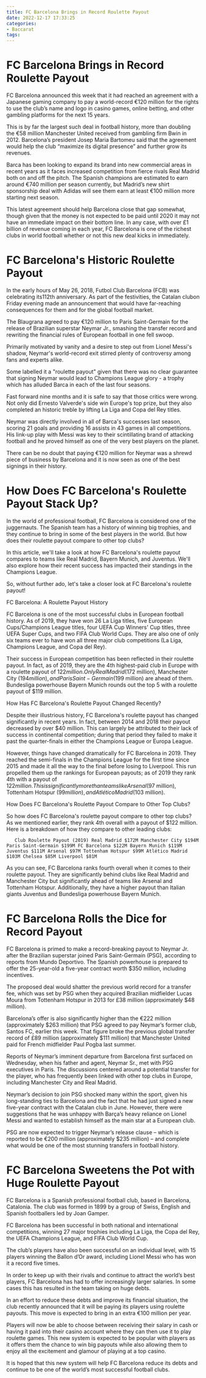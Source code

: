 ```yaml
---
title: FC Barcelona Brings in Record Roulette Payout
date: 2022-12-17 17:33:25
categories:
- Baccarat
tags:
---
```



#  FC Barcelona Brings in Record Roulette Payout

FC Barcelona announced this week that it had reached an agreement with a Japanese gaming company to pay a world-record €120 million for the rights to use the club’s name and logo in casino games, online betting, and other gambling platforms for the next 15 years.

This is by far the largest such deal in football history, more than doubling the €58 million Manchester United received from gambling firm Bwin in 2012. Barcelona’s president Josep Maria Bartomeu said that the agreement would help the club “maximize its digital presence” and further grow its revenues.

Barca has been looking to expand its brand into new commercial areas in recent years as it faces increased competition from fierce rivals Real Madrid both on and off the pitch. The Spanish champions are estimated to earn around €740 million per season currently, but Madrid’s new shirt sponsorship deal with Adidas will see them earn at least €100 million more starting next season.

This latest agreement should help Barcelona close that gap somewhat, though given that the money is not expected to be paid until 2020 it may not have an immediate impact on their bottom line. In any case, with over £1 billion of revenue coming in each year, FC Barcelona is one of the richest clubs in world football whether or not this new deal kicks in immediately.

#  FC Barcelona's Historic Roulette Payout

In the early hours of May 26, 2018, Futbol Club Barcelona (FCB) was celebrating its112th anniversary. As part of the festivities, the Catalan clubon Friday evening made an announcement that would have far-reaching consequences for them and for the global football market.

The Blaugrana agreed to pay €120 million to Paris Saint-Germain for the release of Brazilian superstar Neymar Jr., smashing the transfer record and rewriting the financial rules of European football in one fell swoop.

Primarily motivated by vanity and a desire to step out from Lionel Messi's shadow, Neymar's world-record exit stirred plenty of controversy among fans and experts alike.

Some labelled it a "roulette payout" given that there was no clear guarantee that signing Neymar would lead to Champions League glory - a trophy which has alluded Barca in each of the last four seasons.

Fast forward nine months and it is safe to say that those critics were wrong. Not only did Ernesto Valverde's side win Europe's top prize, but they also completed an historic treble by lifting La Liga and Copa del Rey titles.

Neymar was directly involved in all of Barca's successes last season, scoring 21 goals and providing 16 assists in 43 games in all competitions. His link-up play with Messi was key to their scintillating brand of attacking football and he proved himself as one of the very best players on the planet.

There can be no doubt that paying €120 million for Neymar was a shrewd piece of business by Barcelona and it is now seen as one of the best signings in their history.

#  How Does FC Barcelona's Roulette Payout Stack Up?

In the world of professional football, FC Barcelona is considered one of the juggernauts. The Spanish team has a history of winning big trophies, and they continue to bring in some of the best players in the world. But how does their roulette payout compare to other top clubs?

In this article, we'll take a look at how FC Barcelona's roulette payout compares to teams like Real Madrid, Bayern Munich, and Juventus. We'll also explore how their recent success has impacted their standings in the Champions League.

So, without further ado, let's take a closer look at FC Barcelona's roulette payout!

FC Barcelona: A Roulette Payout History

FC Barcelona is one of the most successful clubs in European football history. As of 2019, they have won 26 La Liga titles, five European Cups/Champions League titles, four UEFA Cup Winners' Cup titles, three UEFA Super Cups, and two FIFA Club World Cups. They are also one of only six teams ever to have won all three major club competitions (La Liga, Champions League, and Copa del Rey).

Their success in European competition has been reflected in their roulette payout. In fact, as of 2019, they are the 4th highest-paid club in Europe with a roulette payout of $122 million. Only Real Madrid ($172 million), Manchester City ($194 million), and Paris Saint-Germain ($199 million) are ahead of them. Bundesliga powerhouse Bayern Munich rounds out the top 5 with a roulette payout of $119 million.

How Has FC Barcelona's Roulette Payout Changed Recently?

Despite their illustrious history, FC Barcelona's roulette payout has changed significantly in recent years. In fact, between 2014 and 2018 their payout decreased by over $40 million. This can largely be attributed to their lack of success in continental competition; during that period they failed to make it past the quarter-finals in either the Champions League or Europa League.

However, things have changed dramatically for FC Barcelona in 2019. They reached the semi-finals in the Champions League for the first time since 2015 and made it all the way to the final before losing to Liverpool. This run propelled them up the rankings for European payouts; as of 2019 they rank 4th with a payout of $122 million. This is significantly more than teams like Arsenal ($97 million), Tottenham Hotspur ($99 million), and Atlético Madrid ($103 million).

How Does FC Barcelona's Roulette Payout Compare to Other Top Clubs?

So how does FC Barcelona's roulette payout compare to other top clubs? As we mentioned earlier, they rank 4th overall with a payout of $122 million. Here is a breakdown of how they compare to other leading clubs:


       Club Roulette Payout (2019) Real Madrid $172M Manchester City $194M Paris Saint-Germain $199M FC Barcelona $122M Bayern Munich $119M Juventus $111M Arsenal $97M Tottenham Hotspur $99M Atlético Madrid $103M Chelsea $85M Liverpool $81M





As you can see, FC Barcelona ranks fourth overall when it comes to their roulette payout. They are significantly behind clubs like Real Madrid and Manchester City but significantly ahead of teams like Arsenal and Tottenham Hotspur. Additionally, they have a higher payout than Italian giants Juventus and Bundesliga powerhouse Bayern Munich.

#  FC Barcelona Rolls the Dice for Record Payout

FC Barcelona is primed to make a record-breaking payout to Neymar Jr. after the Brazilian superstar joined Paris Saint-Germain (PSG), according to reports from Mundo Deportivo. The Spanish powerhouse is prepared to offer the 25-year-old a five-year contract worth $350 million, including incentives.

The proposed deal would shatter the previous world record for a transfer fee, which was set by PSG when they acquired Brazilian midfielder Lucas Moura from Tottenham Hotspur in 2013 for £38 million (approximately $48 million).

Barcelona’s offer is also significantly higher than the €222 million (approximately $263 million) that PSG agreed to pay Neymar’s former club, Santos FC, earlier this week. That figure broke the previous global transfer record of £89 million (approximately $111 million) that Manchester United paid for French midfielder Paul Pogba last summer.

Reports of Neymar’s imminent departure from Barcelona first surfaced on Wednesday, when his father and agent, Neymar Sr., met with PSG executives in Paris. The discussions centered around a potential transfer for the player, who has frequently been linked with other top clubs in Europe, including Manchester City and Real Madrid.

Neymar’s decision to join PSG shocked many within the sport, given his long-standing ties to Barcelona and the fact that he had just signed a new five-year contract with the Catalan club in June. However, there were suggestions that he was unhappy with Barça’s heavy reliance on Lionel Messi and wanted to establish himself as the main star at a European club.

PSG are now expected to trigger Neymar’s release clause – which is reported to be €200 million (approximately $235 million) – and complete what would be one of the most stunning transfers in football history.

#  FC Barcelona Sweetens the Pot with Huge Roulette Payout

FC Barcelona is a Spanish professional football club, based in Barcelona, Catalonia. The club was formed in 1899 by a group of Swiss, English and Spanish footballers led by Joan Gamper.

FC Barcelona has been successful in both national and international competitions, winning 27 major trophies including La Liga, the Copa del Rey, the UEFA Champions League, and FIFA Club World Cup.

The club’s players have also been successful on an individual level, with 15 players winning the Ballon d’Or award, including Lionel Messi who has won it a record five times.

In order to keep up with their rivals and continue to attract the world’s best players, FC Barcelona has had to offer increasingly larger salaries. In some cases this has resulted in the team taking on huge debts.

In an effort to reduce these debts and improve its financial situation, the club recently announced that it will be paying its players using roulette payouts. This move is expected to bring in an extra €100 million per year.

Players will now be able to choose between receiving their salary in cash or having it paid into their casino account where they can then use it to play roulette games. This new system is expected to be popular with players as it offers them the chance to win big payouts while also allowing them to enjoy all the excitement and glamour of playing at a top casino.

It is hoped that this new system will help FC Barcelona reduce its debts and continue to be one of the world’s most successful football clubs.